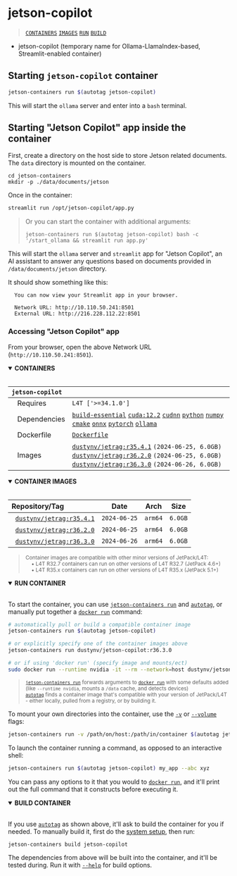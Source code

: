 # jetson-copilot

> [`CONTAINERS`](#user-content-containers) [`IMAGES`](#user-content-images) [`RUN`](#user-content-run) [`BUILD`](#user-content-build)


* jetson-copilot (temporary name for Ollama-LlamaIndex-based, Streamlit-enabled container)

## Starting `jetson-copilot` container

```bash
jetson-containers run $(autotag jetson-copilot)
```

This will start the `ollama` server and enter into a `bash` terminal.

## Starting "Jetson Copilot" app inside the container

First, create a directory on the host side to store Jetson related documents. The `data` directory is mounted on the container.

```
cd jetson-containers
mkdir -p ./data/documents/jetson
```


Once in the container:

```bash
streamlit run /opt/jetson-copilot/app.py
```

> Or you can start the container with additional arguments:
> ```
> jetson-containers run $(autotag jetson-copilot) bash -c '/start_ollama && streamlit run app.py'
> ```

This will start the `ollama` server and `streamlit` app for "Jetson Copilot", an AI assistant to answer any questions based on documents provided in `/data/documents/jetson` directory.

It should show something like this:

```
  You can now view your Streamlit app in your browser.

  Network URL: http://10.110.50.241:8501
  External URL: http://216.228.112.22:8501
```

### Accessing "Jetson Copilot" app 

From your browser, open the above Network URL (`http://10.110.50.241:8501`).

<details open>
<summary><b><a id="containers">CONTAINERS</a></b></summary>
<br>

| **`jetson-copilot`** | |
| :-- | :-- |
| &nbsp;&nbsp;&nbsp;Requires | `L4T ['>=34.1.0']` |
| &nbsp;&nbsp;&nbsp;Dependencies | [`build-essential`](/packages/build/build-essential) [`cuda:12.2`](/packages/cuda/cuda) [`cudnn`](/packages/cuda/cudnn) [`python`](/packages/build/python) [`numpy`](/packages/numpy) [`cmake`](/packages/build/cmake/cmake_pip) [`onnx`](/packages/onnx) [`pytorch`](/packages/pytorch) [`ollama`](/packages/llm/ollama) |
| &nbsp;&nbsp;&nbsp;Dockerfile | [`Dockerfile`](Dockerfile) |
| &nbsp;&nbsp;&nbsp;Images | [`dustynv/jetrag:r35.4.1`](https://hub.docker.com/r/dustynv/jetrag/tags) `(2024-06-25, 6.0GB)`<br>[`dustynv/jetrag:r36.2.0`](https://hub.docker.com/r/dustynv/jetrag/tags) `(2024-06-25, 6.0GB)`<br>[`dustynv/jetrag:r36.3.0`](https://hub.docker.com/r/dustynv/jetrag/tags) `(2024-06-26, 6.0GB)` |

</details>

<details open>
<summary><b><a id="images">CONTAINER IMAGES</a></b></summary>
<br>

| Repository/Tag | Date | Arch | Size |
| :-- | :--: | :--: | :--: |
| &nbsp;&nbsp;[`dustynv/jetrag:r35.4.1`](https://hub.docker.com/r/dustynv/jetrag/tags) | `2024-06-25` | `arm64` | `6.0GB` |
| &nbsp;&nbsp;[`dustynv/jetrag:r36.2.0`](https://hub.docker.com/r/dustynv/jetrag/tags) | `2024-06-25` | `arm64` | `6.0GB` |
| &nbsp;&nbsp;[`dustynv/jetrag:r36.3.0`](https://hub.docker.com/r/dustynv/jetrag/tags) | `2024-06-26` | `arm64` | `6.0GB` |

> <sub>Container images are compatible with other minor versions of JetPack/L4T:</sub><br>
> <sub>&nbsp;&nbsp;&nbsp;&nbsp;• L4T R32.7 containers can run on other versions of L4T R32.7 (JetPack 4.6+)</sub><br>
> <sub>&nbsp;&nbsp;&nbsp;&nbsp;• L4T R35.x containers can run on other versions of L4T R35.x (JetPack 5.1+)</sub><br>
</details>

<details open>
<summary><b><a id="run">RUN CONTAINER</a></b></summary>
<br>

To start the container, you can use [`jetson-containers run`](/docs/run.md) and [`autotag`](/docs/run.md#autotag), or manually put together a [`docker run`](https://docs.docker.com/engine/reference/commandline/run/) command:
```bash
# automatically pull or build a compatible container image
jetson-containers run $(autotag jetson-copilot)

# or explicitly specify one of the container images above
jetson-containers run dustynv/jetson-copilot:r36.3.0

# or if using 'docker run' (specify image and mounts/ect)
sudo docker run --runtime nvidia -it --rm --network=host dustynv/jetson-copilot:r36.3.0
```
> <sup>[`jetson-containers run`](/docs/run.md) forwards arguments to [`docker run`](https://docs.docker.com/engine/reference/commandline/run/) with some defaults added (like `--runtime nvidia`, mounts a `/data` cache, and detects devices)</sup><br>
> <sup>[`autotag`](/docs/run.md#autotag) finds a container image that's compatible with your version of JetPack/L4T - either locally, pulled from a registry, or by building it.</sup>

To mount your own directories into the container, use the [`-v`](https://docs.docker.com/engine/reference/commandline/run/#volume) or [`--volume`](https://docs.docker.com/engine/reference/commandline/run/#volume) flags:
```bash
jetson-containers run -v /path/on/host:/path/in/container $(autotag jetson-copilot)
```
To launch the container running a command, as opposed to an interactive shell:
```bash
jetson-containers run $(autotag jetson-copilot) my_app --abc xyz
```
You can pass any options to it that you would to [`docker run`](https://docs.docker.com/engine/reference/commandline/run/), and it'll print out the full command that it constructs before executing it.
</details>
<details open>
<summary><b><a id="build">BUILD CONTAINER</b></summary>
<br>

If you use [`autotag`](/docs/run.md#autotag) as shown above, it'll ask to build the container for you if needed.  To manually build it, first do the [system setup](/docs/setup.md), then run:
```bash
jetson-containers build jetson-copilot
```
The dependencies from above will be built into the container, and it'll be tested during.  Run it with [`--help`](/jetson_containers/build.py) for build options.
</details>
